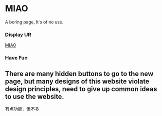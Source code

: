 # MIAO

A boring page, It's of no use.

### Display UR

[MIAO](https://www.miaoyifei.com) 

### Have Fun

There are many hidden buttons to go to the new page, but many designs of this website violate design principles, need to give up common ideas to use the website.
---
有点功能，但不多
